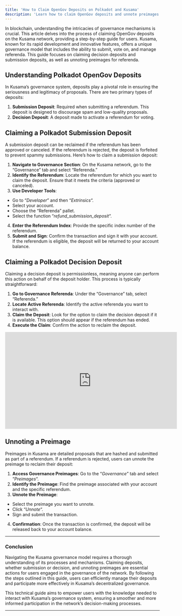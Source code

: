 ```yaml
---
title: 'How to Claim OpenGov Deposits on Polkadot and Kusama'
description: 'Learn how to claim OpenGov deposits and unnote preimages on the Kusama network with this step-by-step technical guide.'
---
```

In blockchain, understanding the intricacies of governance mechanisms is crucial. This article delves into the process of claiming OpenGov deposits on the Kusama network, providing a step-by-step guide for users. Kusama, known for its rapid development and innovative features, offers a unique governance model that includes the ability to submit, vote on, and manage referenda. This guide focuses on claiming decision deposits and submission deposits, as well as unnoting preimages for referenda.

Understanding Polkadot OpenGov Deposits
---------------------------------------

In Kusama’s governance system, deposits play a pivotal role in ensuring the seriousness and legitimacy of proposals. There are two primary types of deposits:

1. **Submission Deposit**: Required when submitting a referendum. This deposit is designed to discourage spam and low-quality proposals.
2. **Decision Deposit**: A deposit made to activate a referendum for voting.

Claiming a Polkadot Submission Deposit
--------------------------------------

A submission deposit can be reclaimed if the referendum has been approved or canceled. If the referendum is rejected, the deposit is forfeited to prevent spammy submissions. Here’s how to claim a submission deposit:

1. **Navigate to Governance Section**: On the Kusama network, go to the “Governance” tab and select “Referenda.”
2. **Identify the Referendum**: Locate the referendum for which you want to claim the deposit. Ensure that it meets the criteria (approved or canceled).
3. **Use Developer Tools**: 
  - Go to “*Developer*” and then “*Extrinsics*“.
  - Select your account.
  - Choose the “Referenda” pallet.
  - Select the function “*refund\_submission\_deposit*“.
4. **Enter the Referendum Index**: Provide the specific index number of the referendum.
5. **Submit and Sign**: Confirm the transaction and sign it with your account. If the referendum is eligible, the deposit will be returned to your account balance.

Claiming a Polkadot Decision Deposit
------------------------------------

Claiming a decision deposit is permissionless, meaning anyone can perform this action on behalf of the deposit holder. This process is typically straightforward:

1. **Go to Governance Referenda**: Under the “Governance” tab, select “Referenda.”
2. **Locate Active Referenda**: Identify the active referenda you want to interact with.
3. **Claim the Deposit**: Look for the option to claim the decision deposit if it is available. This option should appear if the referendum has ended.
4. **Execute the Claim**: Confirm the action to reclaim the deposit.

<iframe allowfullscreen="allowfullscreen" frameborder="0" height="315" src="https://www.youtube.com/embed/kkEq5cqW2Pk?si=mTpr_jvBAvs5aIJf" title="YouTube video player" width="560"></iframe>

Unnoting a Preimage
-------------------

Preimages in Kusama are detailed proposals that are hashed and submitted as part of a referendum. If a referendum is rejected, users can unnote the preimage to reclaim their deposit:

1. **Access Governance Preimages**: Go to the “*Governance*” tab and select “*Preimages*“.
2. **Identify the Preimage**: Find the preimage associated with your account and the specific referendum.
3. **Unnote the Preimage**: 
  - Select the preimage you want to unnote.
  - Click “*Unnote*“.
  - Sign and submit the transaction.
4. **Confirmation**: Once the transaction is confirmed, the deposit will be released back to your account balance.

- - - - - -

### Conclusion

Navigating the Kusama governance model requires a thorough understanding of its processes and mechanisms. Claiming deposits, whether submission or decision, and unnoting preimages are essential actions for users engaged in the governance of the network. By following the steps outlined in this guide, users can efficiently manage their deposits and participate more effectively in Kusama’s decentralized governance.

This technical guide aims to empower users with the knowledge needed to interact with Kusama’s governance system, ensuring a smoother and more informed participation in the network’s decision-making processes.

- - - - - -